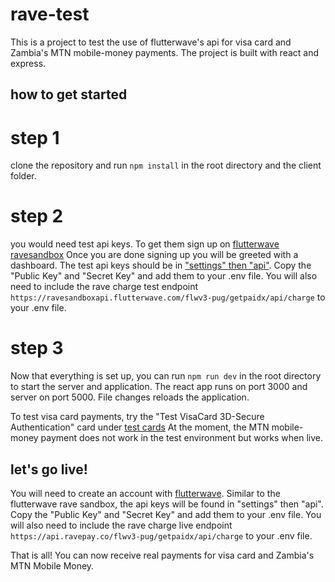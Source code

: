 # rave-test

This is a project to test the use of flutterwave's api for visa card and Zambia's MTN mobile-money payments.
The project is built with react and express.

## how to get started

# step 1
clone the repository and run `npm install` in the root directory and the client folder.

# step 2
you would need test api keys. To get them sign up on [flutterwave ravesandbox](https://ravesandbox.flutterwave.com/signup)
Once you are done signing up you will be greeted with a dashboard.
The test api keys should be in ["settings" then "api"](https://developer.flutterwave.com/changelog/how-to-get-your-staging-keys-from-the-rave-sandbox-environment).
Copy the "Public Key" and "Secret Key" and add them to your .env file.
You will also need to include the rave charge test endpoint `https://ravesandboxapi.flutterwave.com/flwv3-pug/getpaidx/api/charge` to your .env file.

# step 3

Now that everything is set up, you can run `npm run dev` in the root directory to start the server and application. The react app runs on port 3000 and server on port 5000. File changes reloads the application.

To test visa card payments, try the "Test VisaCard 3D-Secure Authentication" card under [test cards](https://developer.f3lutterwave.com/docs/test-cards)
At the moment, the MTN mobile-money payment does not work in the test environment but works when live.


## let's go live!
You will need to create an account with [flutterwave](https://rave.flutterwave.com/signup).
Similar to the flutterwave rave sandbox, the api keys will be found in "settings" then "api".
Copy the "Public Key" and "Secret Key" and add them to your .env file.
You will also need to include the rave charge live endpoint `https://api.ravepay.co/flwv3-pug/getpaidx/api/charge` to your .env file.

That is all! You can now receive real payments for visa card and Zambia's MTN Mobile Money.
